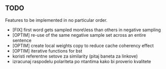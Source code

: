 ## TODO

Features to be implemented in no particular order.

* [FIX] first word gets sampled more\less than others in negative sampling
* [OPTIM] re-use of the same negative sample set across an entire sentence
* [OPTIM] create local weights copy to reduce cache coherency effect
* [OPTIM] iterative functions for bst
* koristi referentne setove za similarity (pitaj baneta za linkove)
* izracunaj raspodelu polariteta po ntantima kako bi proverio kvalitete
